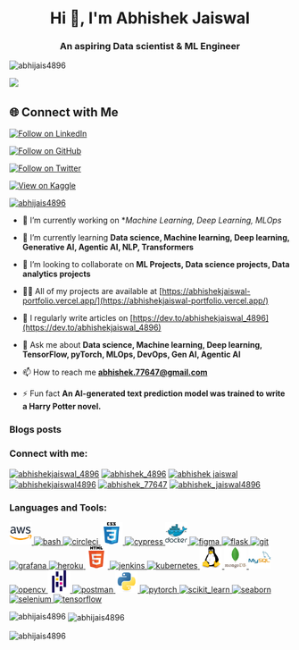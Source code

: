 <h1 align="center">Hi 👋, I'm Abhishek Jaiswal</h1>
<h3 align="center">An aspiring Data scientist & ML Engineer</h3>

<p align="left"> <img src="https://komarev.com/ghpvc/?username=abhijais4896&label=Profile%20views&color=0e75b6&style=flat" alt="abhijais4896" /> </p>


<a href="https://www.bestpractices.dev/projects/11227"><img src="https://www.bestpractices.dev/projects/11227/badge"></a>


## 🌐 Connect with Me  

[![Follow on LinkedIn](https://img.shields.io/badge/LinkedIn-Follow-blue?style=for-the-badge&logo=linkedin)](https://linkedin.com/comm/mynetwork/discovery-see-all?usecase=PEOPLE_FOLLOWS&followMember=abhishekjaiswal076)

[![Follow on GitHub](https://img.shields.io/badge/GitHub-Follow-blue?style=for-the-badge&logo=github)](https://github.com/Abhijais4896)

[![Follow on Twitter](https://img.shields.io/badge/Twitter-Follow-1DA1F2?style=for-the-badge&logo=twitter)](https://twitter.com/abhishek_4896)

[![View on Kaggle](https://img.shields.io/badge/Kaggle-Profile-20BEFF?style=for-the-badge&logo=kaggle)](https://www.kaggle.com/abhishekjaiswal4896)


<p align="left"> <a href="https://github.com/ryo-ma/github-profile-trophy"><img src="https://github-profile-trophy.vercel.app/?username=abhijais4896" alt="abhijais4896" /></a> </p>


- 🔭 I’m currently working on **Machine Learning, Deep Learning, MLOps*

- 🌱 I’m currently learning **Data science, Machine learning, Deep learning, Generative AI, Agentic AI, NLP, Transformers**

- 👯 I’m looking to collaborate on **ML Projects, Data science projects, Data analytics projects**

- 👨‍💻 All of my projects are available at [https://abhishekjaiswal-portfolio.vercel.app/](https://abhishekjaiswal-portfolio.vercel.app/)

- 📝 I regularly write articles on [https://dev.to/abhishekjaiswal_4896](https://dev.to/abhishekjaiswal_4896)

- 💬 Ask me about **Data science, Machine learning, Deep learning, TensorFlow, pyTorch, MLOps, DevOps, Gen AI, Agentic AI**

- 📫 How to reach me **abhishek.77647@gmail.com**

- ⚡ Fun fact **An AI-generated text prediction model was trained to write a Harry Potter novel.**

### Blogs posts
<!-- BLOG-POST-LIST:START -->
<!-- BLOG-POST-LIST:END -->

<h3 align="left">Connect with me:</h3>
<p align="left">
<a href="https://dev.to/abhishekjaiswal_4896" target="blank"><img align="center" src="https://raw.githubusercontent.com/rahuldkjain/github-profile-readme-generator/master/src/images/icons/Social/devto.svg" alt="abhishekjaiswal_4896" height="30" width="40" /></a>
<a href="https://twitter.com/abhishek_4896" target="blank"><img align="center" src="https://raw.githubusercontent.com/rahuldkjain/github-profile-readme-generator/master/src/images/icons/Social/twitter.svg" alt="abhishek_4896" height="30" width="40" /></a>
<a href="https://linkedin.com/in/abhishek jaiswal" target="blank"><img align="center" src="https://raw.githubusercontent.com/rahuldkjain/github-profile-readme-generator/master/src/images/icons/Social/linked-in-alt.svg" alt="abhishek jaiswal" height="30" width="40" /></a>
<a href="https://kaggle.com/abhishekjaiswal4896" target="blank"><img align="center" src="https://raw.githubusercontent.com/rahuldkjain/github-profile-readme-generator/master/src/images/icons/Social/kaggle.svg" alt="abhishekjaiswal4896" height="30" width="40" /></a>
<a href="https://www.codechef.com/users/abhishek_77647" target="blank"><img align="center" src="https://cdn.jsdelivr.net/npm/simple-icons@3.1.0/icons/codechef.svg" alt="abhishek_77647" height="30" width="40" /></a>
<a href="https://auth.geeksforgeeks.org/user/abhishek_jaiswal4896" target="blank"><img align="center" src="https://raw.githubusercontent.com/rahuldkjain/github-profile-readme-generator/master/src/images/icons/Social/geeks-for-geeks.svg" alt="abhishek_jaiswal4896" height="30" width="40" /></a>
</p>

<h3 align="left">Languages and Tools:</h3>
<p align="left"> <a href="https://aws.amazon.com" target="_blank" rel="noreferrer"> <img src="https://raw.githubusercontent.com/devicons/devicon/master/icons/amazonwebservices/amazonwebservices-original-wordmark.svg" alt="aws" width="40" height="40"/> </a> <a href="https://www.gnu.org/software/bash/" target="_blank" rel="noreferrer"> <img src="https://www.vectorlogo.zone/logos/gnu_bash/gnu_bash-icon.svg" alt="bash" width="40" height="40"/> </a> <a href="https://circleci.com" target="_blank" rel="noreferrer"> <img src="https://www.vectorlogo.zone/logos/circleci/circleci-icon.svg" alt="circleci" width="40" height="40"/> </a> <a href="https://www.w3schools.com/css/" target="_blank" rel="noreferrer"> <img src="https://raw.githubusercontent.com/devicons/devicon/master/icons/css3/css3-original-wordmark.svg" alt="css3" width="40" height="40"/> </a> <a href="https://www.cypress.io" target="_blank" rel="noreferrer"> <img src="https://raw.githubusercontent.com/simple-icons/simple-icons/6e46ec1fc23b60c8fd0d2f2ff46db82e16dbd75f/icons/cypress.svg" alt="cypress" width="40" height="40"/> </a> <a href="https://www.docker.com/" target="_blank" rel="noreferrer"> <img src="https://raw.githubusercontent.com/devicons/devicon/master/icons/docker/docker-original-wordmark.svg" alt="docker" width="40" height="40"/> </a> <a href="https://www.figma.com/" target="_blank" rel="noreferrer"> <img src="https://www.vectorlogo.zone/logos/figma/figma-icon.svg" alt="figma" width="40" height="40"/> </a> <a href="https://flask.palletsprojects.com/" target="_blank" rel="noreferrer"> <img src="https://www.vectorlogo.zone/logos/pocoo_flask/pocoo_flask-icon.svg" alt="flask" width="40" height="40"/> </a> <a href="https://git-scm.com/" target="_blank" rel="noreferrer"> <img src="https://www.vectorlogo.zone/logos/git-scm/git-scm-icon.svg" alt="git" width="40" height="40"/> </a> <a href="https://grafana.com" target="_blank" rel="noreferrer"> <img src="https://www.vectorlogo.zone/logos/grafana/grafana-icon.svg" alt="grafana" width="40" height="40"/> </a> <a href="https://heroku.com" target="_blank" rel="noreferrer"> <img src="https://www.vectorlogo.zone/logos/heroku/heroku-icon.svg" alt="heroku" width="40" height="40"/> </a> <a href="https://www.w3.org/html/" target="_blank" rel="noreferrer"> <img src="https://raw.githubusercontent.com/devicons/devicon/master/icons/html5/html5-original-wordmark.svg" alt="html5" width="40" height="40"/> </a> <a href="https://www.jenkins.io" target="_blank" rel="noreferrer"> <img src="https://www.vectorlogo.zone/logos/jenkins/jenkins-icon.svg" alt="jenkins" width="40" height="40"/> </a> <a href="https://kubernetes.io" target="_blank" rel="noreferrer"> <img src="https://www.vectorlogo.zone/logos/kubernetes/kubernetes-icon.svg" alt="kubernetes" width="40" height="40"/> </a> <a href="https://www.linux.org/" target="_blank" rel="noreferrer"> <img src="https://raw.githubusercontent.com/devicons/devicon/master/icons/linux/linux-original.svg" alt="linux" width="40" height="40"/> </a> <a href="https://www.mongodb.com/" target="_blank" rel="noreferrer"> <img src="https://raw.githubusercontent.com/devicons/devicon/master/icons/mongodb/mongodb-original-wordmark.svg" alt="mongodb" width="40" height="40"/> </a> <a href="https://www.mysql.com/" target="_blank" rel="noreferrer"> <img src="https://raw.githubusercontent.com/devicons/devicon/master/icons/mysql/mysql-original-wordmark.svg" alt="mysql" width="40" height="40"/> </a> <a href="https://opencv.org/" target="_blank" rel="noreferrer"> <img src="https://www.vectorlogo.zone/logos/opencv/opencv-icon.svg" alt="opencv" width="40" height="40"/> </a> <a href="https://pandas.pydata.org/" target="_blank" rel="noreferrer"> <img src="https://raw.githubusercontent.com/devicons/devicon/2ae2a900d2f041da66e950e4d48052658d850630/icons/pandas/pandas-original.svg" alt="pandas" width="40" height="40"/> </a> <a href="https://postman.com" target="_blank" rel="noreferrer"> <img src="https://www.vectorlogo.zone/logos/getpostman/getpostman-icon.svg" alt="postman" width="40" height="40"/> </a> <a href="https://www.python.org" target="_blank" rel="noreferrer"> <img src="https://raw.githubusercontent.com/devicons/devicon/master/icons/python/python-original.svg" alt="python" width="40" height="40"/> </a> <a href="https://pytorch.org/" target="_blank" rel="noreferrer"> <img src="https://www.vectorlogo.zone/logos/pytorch/pytorch-icon.svg" alt="pytorch" width="40" height="40"/> </a> <a href="https://scikit-learn.org/" target="_blank" rel="noreferrer"> <img src="https://upload.wikimedia.org/wikipedia/commons/0/05/Scikit_learn_logo_small.svg" alt="scikit_learn" width="40" height="40"/> </a> <a href="https://seaborn.pydata.org/" target="_blank" rel="noreferrer"> <img src="https://seaborn.pydata.org/_images/logo-mark-lightbg.svg" alt="seaborn" width="40" height="40"/> </a> <a href="https://www.selenium.dev" target="_blank" rel="noreferrer"> <img src="https://raw.githubusercontent.com/detain/svg-logos/780f25886640cef088af994181646db2f6b1a3f8/svg/selenium-logo.svg" alt="selenium" width="40" height="40"/> </a> <a href="https://www.tensorflow.org" target="_blank" rel="noreferrer"> <img src="https://www.vectorlogo.zone/logos/tensorflow/tensorflow-icon.svg" alt="tensorflow" width="40" height="40"/> </a> </p>

<p><img align="left" src="https://github-readme-stats.vercel.app/api/top-langs?username=abhijais4896&show_icons=true&locale=en&layout=compact" alt="abhijais4896" /></p>

<p>&nbsp;<img align="center" src="https://github-readme-stats.vercel.app/api?username=abhijais4896&show_icons=true&locale=en" alt="abhijais4896" /></p>

<p><img align="center" src="https://github-readme-streak-stats.herokuapp.com/?user=abhijais4896&" alt="abhijais4896" /></p>
